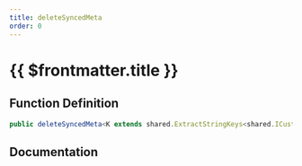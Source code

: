 ```yaml
---
title: deleteSyncedMeta
order: 0
---
```


# {{ $frontmatter.title }}

## Function Definition

```ts
public deleteSyncedMeta<K extends shared.ExtractStringKeys<shared.ICustomPlayerSyncedMeta>>(key: K): void;
```

## Documentation

<!--@include: ./parts/deleteSyncedMeta.md-->
